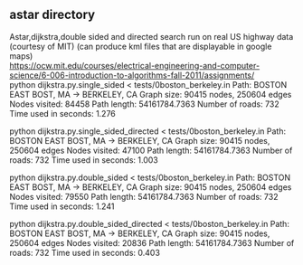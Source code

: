 ## astar directory
Astar,dijkstra,double sided and directed search run on real US highway data (courtesy of MIT)
(can produce kml files that are displayable in google maps)
<br>
https://ocw.mit.edu/courses/electrical-engineering-and-computer-science/6-006-introduction-to-algorithms-fall-2011/assignments/
<br>
python dijkstra.py.single_sided < tests/0boston_berkeley.in
Path: BOSTON EAST BOST, MA -> BERKELEY, CA
Graph size: 90415 nodes, 250604 edges
Nodes visited: 84458
Path length: 54161784.7363
Number of roads: 732
Time used in seconds: 1.276

python dijkstra.py.single_sided_directed  < tests/0boston_berkeley.in
Path: BOSTON EAST BOST, MA -> BERKELEY, CA
Graph size: 90415 nodes, 250604 edges
Nodes visited: 47100
Path length: 54161784.7363
Number of roads: 732
Time used in seconds: 1.003

python dijkstra.py.double_sided < tests/0boston_berkeley.in
Path: BOSTON EAST BOST, MA -> BERKELEY, CA
Graph size: 90415 nodes, 250604 edges
Nodes visited: 79550
Path length: 54161784.7363
Number of roads: 732
Time used in seconds: 1.241

python dijkstra.py.double_sided_directed  < tests/0boston_berkeley.in
Path: BOSTON EAST BOST, MA -> BERKELEY, CA
Graph size: 90415 nodes, 250604 edges
Nodes visited: 20836
Path length: 54161784.7363
Number of roads: 732
Time used in seconds: 0.403
